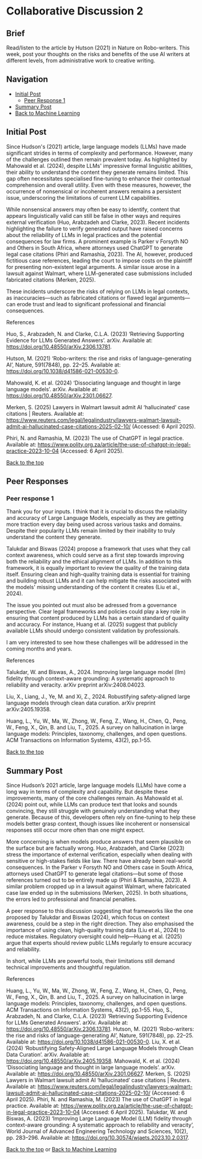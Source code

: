 # Collaborative Discussion 2

## Brief
Read/listen to the article by Hutson (2021) in Nature on Robo-writers. This week, post your thoughts on the risks and benefits of the use AI writers at different levels, from administrative work to creative writing.

## Navigation

- [Initial Post](#initial-post)
  - [Peer Response 1](#peer-response-1)
- [Summary Post](#summary-post)
- [Back to Machine Learning](/machine_learning)


## Initial Post
Since Hudson's (2021) article, large language models (LLMs) have made significant strides in terms of complexity and performance. However, many of the challenges outlined then remain prevalent today. As highlighted by Mahowald et al. (2024), despite LLMs' impressive formal linguistic abilities, their ability to understand the content they generate remains limited. This gap often necessitates specialised fine-tuning to enhance their contextual comprehension and overall utility. Even with these measures, however, the occurrence of nonsensical or incoherent answers remains a persistent issue, underscoring the limitations of current LLM capabilities.

While nonsensical answers may often be easy to identify, content that appears linguistically valid can still be false in other ways and requires external verification (Huo, Arabzadeh and Clarke, 2023). Recent incidents highlighting the failure to verify generated output have raised concerns about the reliability of LLMs in legal practices and the potential consequences for law firms. A prominent example is Parker v Forsyth NO and Others in South Africa, where attorneys used ChatGPT to generate legal case citations (Phiri and Ramashia, 2023). The AI, however, produced fictitious case references, leading the court to impose costs on the plaintiff for presenting non-existent legal arguments. A similar issue arose in a lawsuit against Walmart, where LLM-generated case submissions included fabricated citations (Merken, 2025).

These incidents underscore the risks of relying on LLMs in legal contexts, as inaccuracies—such as fabricated citations or flawed legal arguments—can erode trust and lead to significant professional and financial consequences.


References

Huo, S., Arabzadeh, N. and Clarke, C.L.A. (2023) ‘Retrieving Supporting Evidence for LLMs Generated Answers’. arXiv. Available at: https://doi.org/10.48550/arXiv.2306.13781.

Hutson, M. (2021) ‘Robo-writers: the rise and risks of language-generating AI’, Nature, 591(7848), pp. 22–25. Available at: https://doi.org/10.1038/d41586-021-00530-0.

Mahowald, K. et al. (2024) ‘Dissociating language and thought in large language models’. arXiv. Available at: https://doi.org/10.48550/arXiv.2301.06627.

Merken, S. (2025) Lawyers in Walmart lawsuit admit AI ‘hallucinated’ case citations | Reuters. Available at: https://www.reuters.com/legal/legalindustry/lawyers-walmart-lawsuit-admit-ai-hallucinated-case-citations-2025-02-10/ (Accessed: 6 April 2025).

Phiri, N. and Ramashia, M. (2023) The use of ChatGPT in legal practice. Available at: https://www.polity.org.za/article/the-use-of-chatgpt-in-legal-practice-2023-10-04 (Accessed: 6 April 2025).

[Back to the top](#)

## Peer Responses

### Peer response 1
Thank you for your inputs. I think that it is crucial to discuss the reliability and accuracy of Large Language Models, especially as they are getting more traction every day being used across various tasks and domains. Despite their popularity LLMs remain limited by their inability to truly understand the content they generate.

Talukdar and Biswas (2024) propose a framework that uses what they call context awareness, which could serve as a first step towards improving both the reliability and the ethical alignment of LLMs. In addition to this framework, it is equally important to review the quality of the training data itself. Ensuring clean and high-quality training data is essential for training and building robust LLMs and it can help mitigate the risks associated with the models' missing understanding of the content it creates (Liu et al., 2024).

The issue you pointed out must also be adressed from a governance perspective. Clear legal frameworks and policies could play a key role in ensuring that content produced by LLMs has a certain standard of quality and accuracy. For instance, Huang et al. (2025) suggest that publicly available LLMs should undergo consistent validation by professionals.

I am very interested to see how these challenges will be addressed in the coming months and years.


References

Talukdar, W. and Biswas, A., 2024. Improving large language model (llm) fidelity through context-aware grounding: A systematic approach to reliability and veracity. arXiv preprint arXiv:2408.04023.

Liu, X., Liang, J., Ye, M. and Xi, Z., 2024. Robustifying safety-aligned large language models through clean data curation. arXiv preprint arXiv:2405.19358.

Huang, L., Yu, W., Ma, W., Zhong, W., Feng, Z., Wang, H., Chen, Q., Peng, W., Feng, X., Qin, B. and Liu, T., 2025. A survey on hallucination in large language models: Principles, taxonomy, challenges, and open questions. ACM Transactions on Information Systems, 43(2), pp.1-55.

[Back to the top](#)


## Summary Post
Since Hudson’s 2021 article, large language models (LLMs) have come a long way in terms of complexity and capability. But despite these improvements, many of the core challenges remain. As Mahowald et al. (2024) point out, while LLMs can produce text that looks and sounds convincing, they still struggle with genuinely understanding what they generate. Because of this, developers often rely on fine-tuning to help these models better grasp context, though issues like incoherent or nonsensical responses still occur more often than one might expect.

More concerning is when models produce answers that seem plausible on the surface but are factually wrong. Huo, Arabzadeh, and Clarke (2023) stress the importance of external verification, especially when dealing with sensitive or high-stakes fields like law. There have already been real-world consequences. In the Parker v Forsyth NO and Others case in South Africa, attorneys used ChatGPT to generate legal citations—but some of those references turned out to be entirely made up (Phiri & Ramashia, 2023). A similar problem cropped up in a lawsuit against Walmart, where fabricated case law ended up in the submissions (Merken, 2025). In both situations, the errors led to professional and financial penalties.

A peer response to this discussion suggesting that frameworks like the one proposed by Talukdar and Biswas (2024), which focus on context awareness, could be a step in the right direction. They also emphasised the importance of using clean, high-quality training data (Liu et al., 2024) to reduce mistakes. Regulatory oversight could help—Huang et al. (2025) argue that experts should review public LLMs regularly to ensure accuracy and reliability.

In short, while LLMs are powerful tools, their limitations still demand technical improvements and thoughtful regulation.

References

Huang, L., Yu, W., Ma, W., Zhong, W., Feng, Z., Wang, H., Chen, Q., Peng, W., Feng, X., Qin, B. and Liu, T., 2025. A survey on hallucination in large language models: Principles, taxonomy, challenges, and open questions. ACM Transactions on Information Systems, 43(2), pp.1-55.
Huo, S., Arabzadeh, N. and Clarke, C.L.A. (2023) ‘Retrieving Supporting Evidence for LLMs Generated Answers’. arXiv. Available at: https://doi.org/10.48550/arXiv.2306.13781.
Hutson, M. (2021) ‘Robo-writers: the rise and risks of language-generating AI’, Nature, 591(7848), pp. 22–25. Available at: https://doi.org/10.1038/d41586-021-00530-0.
Liu, X. et al. (2024) ‘Robustifying Safety-Aligned Large Language Models through Clean Data Curation’. arXiv. Available at: https://doi.org/10.48550/arXiv.2405.19358.
Mahowald, K. et al. (2024) ‘Dissociating language and thought in large language models’. arXiv. Available at: https://doi.org/10.48550/arXiv.2301.06627.
Merken, S. (2025) Lawyers in Walmart lawsuit admit AI ‘hallucinated’ case citations | Reuters. Available at: https://www.reuters.com/legal/legalindustry/lawyers-walmart-lawsuit-admit-ai-hallucinated-case-citations-2025-02-10/ (Accessed: 6 April 2025).
Phiri, N. and Ramashia, M. (2023) The use of ChatGPT in legal practice. Available at: https://www.polity.org.za/article/the-use-of-chatgpt-in-legal-practice-2023-10-04 (Accessed: 6 April 2025).
Talukdar, W. and Biswas, A. (2023) ‘Improving Large Language Model (LLM) fidelity through context-aware grounding: A systematic approach to reliability and veracity’, World Journal of Advanced Engineering Technology and Sciences, 10(2), pp. 283–296. Available at: https://doi.org/10.30574/wjaets.2023.10.2.0317.


[Back to the top](#) or [Back to Machine Learning](/machine_learning/)